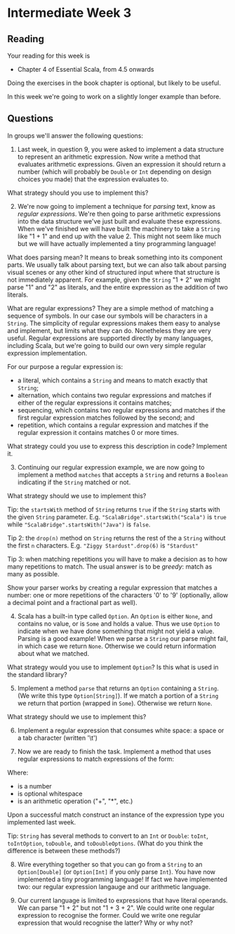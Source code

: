 # Intermediate Week 3

## Reading

Your reading for this week is

- Chapter 4 of Essential Scala, from 4.5 onwards

Doing the exercises in the book chapter is optional, but likely to be useful.

In this week we're going to work on a slightly longer example than before.


## Questions

In groups we'll answer the following questions:


1. Last week, in question 9, you were asked to implement a data structure to represent an arithmetic expression. Now write a method that evaluates arithmetic expressions. Given an expression it should return a number (which will probably be `Double` or `Int` depending on design choices you made) that the expression evaluates to.

What strategy should you use to implement this?


2. We're now going to implement a technique for _parsing_ text, know as _regular expressions_. We're then going to parse arithmetic expressions into the data structure we've just built and evaluate these expressions. When we've finished we will have built the machinery to take a `String` like "1 + 1" and end up with the value 2. This might not seem like much but we will have actually implemented a tiny programming language!

What does parsing mean? It means to break something into its component parts. We usually talk about parsing text, but we can also talk about parsing visual scenes or any other kind of structured input where that structure is not immediately apparent. For example, given the `String` "1 + 2" we might parse "1" and "2" as literals, and the entire expression as the addition of two literals.

What are regular expressions? They are a simple method of matching a sequence of symbols. In our case our symbols will be characters in a `String`. The simplicity of regular expressions makes them easy to analyse and implement, but limits what they can do. Nonetheless they are very useful. Regular expressions are supported directly by many languages, including Scala, but we're going to build our own very simple regular expression implementation.

For our purpose a regular expression is:

- a literal, which contains a `String` and means to match exactly that `String`;
- alternation, which contains two regular expressions and matches if either of the regular expressions it contains matches;
- sequencing, which contains two regular expressions and matches if the first regular expression matches followed by the second; and
- repetition, which contains a regular expression and matches if the regular expression it contains matches 0 or more times.

What strategy could you use to express this description in code? Implement it.


3. Continuing our regular expression example, we are now going to implement a method `matches` that accepts a `String` and returns a `Boolean` indicating if the `String` matched or not.

What strategy should we use to implement this?

Tip: the `startsWith` method of `String` returns `true` if the `String` starts with the given `String` parameter. E.g. `"ScalaBridge".startsWith("Scala")` is `true` while `"ScalaBridge".startsWith("Java")` is `false`.

Tip 2: the `drop(n)` method on `String` returns the rest of the a `String` without the first `n` characters. E.g. `"Ziggy Stardust".drop(6)` is `"Stardust"`

Tip 3: when matching repetitions you will have to make a decision as to how many repetitions to match. The usual answer is to be _greedy_: match as many as possible.

Show your parser works by creating a regular expression that matches a number: one or more repetitions of the characters '0' to '9' (optionally, allow a decimal point and a fractional part as well).


4. Scala has a built-in type called `Option`. An `Option` is either `None`, and contains no value, or is `Some` and holds a value. Thus we use `Option` to indicate when we have done something that might not yield a value. Parsing is a good example! When we parse a `String` our parse might fail, in which case we return `None`. Otherwise we could return information about what we matched.

What strategy would you use to implement `Option`? Is this what is used in the standard library?


5. Implement a method `parse` that returns an `Option` containing a `String`. (We write this type `Option[String]`). If we match a portion of a `String` we return that portion (wrapped in `Some`). Otherwise we return `None`.

What strategy should we use to implement this?


6. Implement a regular expression that consumes white space: a space or a tab character (written '\t')


7. Now we are ready to finish the task. Implement a method that uses regular expressions to match expressions of the form:

<literal> <ws> <operator> <ws> <literal>

Where:

- <literal> is a number
- <ws> is optional whitespace
- <operator> is an arithmetic operation ("+", "*", etc.)

Upon a successful match construct an instance of the expression type you implemented last week.

Tip: `String` has several methods to convert to an `Int` or `Double`: `toInt`, `toIntOption`, `toDouble`, and `toDoubleOptions`. (What do you think the difference is between these methods?)


8. Wire everything together so that you can go from a `String` to an `Option[Double]` (or `Option[Int]` if you only parse `Int`). You have now implemented a tiny programming language! If fact we have implemented two: our regular expression langauge and our arithmetic language.


9. Our current language is limited to expressions that have literal operands. We can parse "1 + 2" but not "1 + 3 + 2". We could write one regular expression to recognise the former. Could we write one regular expression that would recognise the latter? Why or why not?
